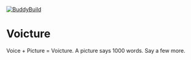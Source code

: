 [![BuddyBuild](https://dashboard.buddybuild.com/api/statusImage?appID=59e0339a2e7e1a0001228160&branch=master&build=latest)](https://dashboard.buddybuild.com/apps/59e0339a2e7e1a0001228160/build/latest?branch=master)

# Voicture
Voice + Picture = Voicture. A picture says 1000 words. Say a few more.
